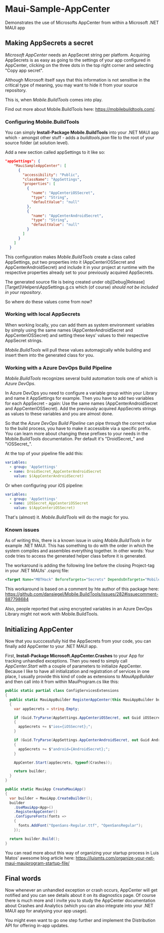 # Maui-Sample-AppCenter
Demonstrates the use of Microsofts AppCenter from within a Microsoft .NET MAUI app 

## Making AppSecrets a secret
*Microsoft AppCenter* needs an AppSecret string per platform.
Acquiring AppSecrets is as easy as going to the settings of your app configured in AppCenter, clicking on the three dots in the top right corner and selecting "Copy app secret".

Although Microsoft itself says that this information is not sensitive in the critical type of meaning, you may want to hide it from your source repository.

This is, when *Mobile.BuildTools* comes into play.

Find out more about Mobile.BuildTools here: https://mobilebuildtools.com/.

### Configuring Mobile.BuildTools

You can simply **Install-Package Mobile.BuildTools** into your .NET MAUI app which - amongst other stuff - adds a *buildtools.json* file to the root of your source folder (at solution level). 

Add a new section called appSettings to it like so:

```json
"appSettings": {
    "MauiSampleAppCenter": [
      {
        "accessibility": "Public",
        "className": "AppSettings",        
        "properties": [
          {
            "name": "AppCenteriOSSecret",
            "type": "String",
            "defaultValue": "null"
          },
          {
            "name": "AppCenterAndroidSecret",
            "type": "String",
            "defaultValue": "null"
          }
        ]
      }
    ]
  }
```
  
This configuration makes *Mobile.BuildTools* create a class called AppSettings, put two properties into it (AppCenteriOSSecret and AppCenterAndroidSecret) and include it in your project at runtime with the respective properties already set to your previously acquired AppSecrets. 

The generated source file is being created under obj\[Debug|Release]\[Target]\Helpers\AppSettings.g.cs which (of course) _should not be included in your repository_.

So where do these values come from now?

### Working with local AppSecrets

When working locally, you can add them as system environment variables by simply using the same names (AppCenterAndroidSecret and AppCenteriOSSecret) and setting these keys' values to their respective AppSecret strings.

*Mobile.BuildTools* will pull these values automagically while building and insert them into the generated class for you.

### Working with a Azure DevOps Build Pipeline

*Mobile.BuildTools* recognizes several build automation tools one of which is *Azure DevOps*.

In Azure DevOps you need to configure a variable group within your Library and name it AppSettings for example. 
Then you have to add two variables for each AppSecret - again: Use the same names (AppCenterAndroidSecret and AppCenteriOSSecret).
Add the previously acquired AppSecrets strings as values to these variables and you are almost done.

So that the *Azure DevOps Build Pipeline* can pipe through the correct value to the build process, you have to make it accessible via a specific prefix.
You can learn more about changing these prefixes to your needs in the Mobile.BuildTools documentation. 
Per default it's "DroidSecret_" and "iOSSecret_".

At the top of your pipeline file add this:

```yml
variables:
  - group: 'AppSettings'
  - name: DroidSecret_AppCenterAndroidSecret
    value: $(AppCenterAndroidSecret)
```

Or when configuring your iOS pipeline:

```yml
variables:
  - group: 'AppSettings'
  - name: iOSSecret_AppCenteriOSSecret
    value: $(AppCenteriOSSecret)
```

That's (almost) it. 
*Mobile.BuildTools* will do the magic for you.

### Known issues

As of writing this, there is a known issue in using *Mobile.BuildTools* in for example .NET MAUI. 
This has something to do with the order in which the system compiles and assembles everything together.
In other words: Your code tries to access the generated helper class before it is generated.

The workaround is adding the following line before the closing Project-tag in your .NET MAUIs' .csproj file:

```xml
<Target Name="MBTHack" BeforeTargets="Secrets" DependsOnTargets="MobileBuildToolsInit" />
```

This workaround is based on a comment by hte author of this package here: https://github.com/dansiegel/Mobile.BuildTools/issues/282#issuecomment-887798684

Also, people reported that using encrypted variables in an Azure DevOps Library might not work with Mobile.BuildTools.

## Initializing AppCenter

Now that you succcessfully hid the AppSecrets from your code, you can finally add AppCenter to your .NET MAUI app.

First, **Install-Package Microsoft.AppCenter.Crashes** to your App for tracking unhandled exceptions.
Then you need to simply call *AppCenter.Start* with a couple of parameters to initialize AppCenter.
Because I like to have all initialization and registration of services in one place, I usually provide this kind of code as extensions to *MauiAppBuilder* and then call into it from within MauiProgram.cs like this:

```csharp
public static partial class ConfigServicesExtensions
{
  public static MauiAppBuilder RegisterAppCenter(this MauiAppBuilder builder)
  {
    var appSecrets = string.Empty;

    if (Guid.TryParse(AppSettings.AppCenteriOSSecret, out Guid iOSSecret))
    {
      appSecrets += $"ios={iOSSecret};";
    }

    if (Guid.TryParse(AppSettings.AppCenterAndroidSecret, out Guid AndroidSecret))
    {
      appSecrets += $"android={AndroidSecret};";
    }

    AppCenter.Start(appSecrets, typeof(Crashes));

    return builder;
  }
}

public static MauiApp CreateMauiApp()
{
  var builder = MauiApp.CreateBuilder();
  builder
    .UseMauiApp<App>()
    .RegisterAppCenter()
    .ConfigureFonts(fonts =>
    {
      fonts.AddFont("OpenSans-Regular.ttf", "OpenSansRegular");
    });

  return builder.Build();
}
```

You can read more about this way of organizing your startup process in Luis Matos' awesome blog article here: https://luismts.com/organize-your-net-maui-mauiprogram-startup-file/

## Final words

Now whenever an unhandled exception or crash occurs, AppCenter will get notified and you can see details about it on its diagnostics page.
Of course there is much more and I invite you to study the AppCenter documentation about Crashes and Analytics (which you can also integrate into your .NET MAUI app for analysing your app usage).

You might even want to go one step further and implement the Distribution API for offering in-app updates.




  

